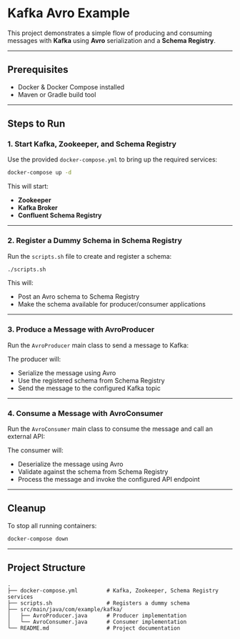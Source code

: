 # Kafka Avro Example

This project demonstrates a simple flow of producing and consuming messages with **Kafka** using **Avro** serialization and a **Schema Registry**.

---

## Prerequisites

- Docker & Docker Compose installed
- Maven or Gradle build tool

---

## Steps to Run

### 1. Start Kafka, Zookeeper, and Schema Registry

Use the provided `docker-compose.yml` to bring up the required services:

```bash
docker-compose up -d
```

This will start:
- **Zookeeper**
- **Kafka Broker**
- **Confluent Schema Registry**

---

### 2. Register a Dummy Schema in Schema Registry

Run the `scripts.sh` file to create and register a schema:

```bash
./scripts.sh
```

This will:
- Post an Avro schema to Schema Registry
- Make the schema available for producer/consumer applications

---

### 3. Produce a Message with AvroProducer

Run the `AvroProducer` main class to send a message to Kafka:


The producer will:
- Serialize the message using Avro
- Use the registered schema from Schema Registry
- Send the message to the configured Kafka topic

---

### 4. Consume a Message with AvroConsumer

Run the `AvroConsumer` main class to consume the message and call an external API:

The consumer will:
- Deserialize the message using Avro
- Validate against the schema from Schema Registry
- Process the message and invoke the configured API endpoint

---

## Cleanup

To stop all running containers:

```bash
docker-compose down
```

---

## Project Structure

```
.
├── docker-compose.yml         # Kafka, Zookeeper, Schema Registry services
├── scripts.sh                 # Registers a dummy schema
├── src/main/java/com/example/kafka/
│   ├── AvroProducer.java      # Producer implementation
│   └── AvroConsumer.java      # Consumer implementation
└── README.md                  # Project documentation
```
